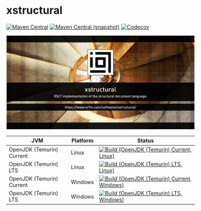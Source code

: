 xstructural
===

[![Maven Central](https://img.shields.io/maven-central/v/com.io7m.xstructural/com.io7m.xstructural.svg?style=flat-square)](http://search.maven.org/#search%7Cga%7C1%7Cg%3A%22com.io7m.xstructural%22)
[![Maven Central (snapshot)](https://img.shields.io/nexus/s/https/s01.oss.sonatype.org/com.io7m.xstructural/com.io7m.xstructural.svg?style=flat-square)](https://s01.oss.sonatype.org/content/repositories/snapshots/com/io7m/xstructural/)
[![Codecov](https://img.shields.io/codecov/c/github/io7m/xstructural.svg?style=flat-square)](https://codecov.io/gh/io7m/xstructural)

![xstructural](./src/site/resources/xstructural.jpg?raw=true)

| JVM | Platform | Status |
|-----|----------|--------|
| OpenJDK (Temurin) Current | Linux | [![Build (OpenJDK (Temurin) Current, Linux)](https://img.shields.io/github/actions/workflow/status/io7m/xstructural/workflows/main.linux.temurin.current.yml)](https://github.com/io7m/xstructural/actions?query=workflow%3Amain.linux.temurin.current)|
| OpenJDK (Temurin) LTS | Linux | [![Build (OpenJDK (Temurin) LTS, Linux)](https://img.shields.io/github/actions/workflow/status/io7m/xstructural/workflows/main.linux.temurin.lts.yml)](https://github.com/io7m/xstructural/actions?query=workflow%3Amain.linux.temurin.lts)|
| OpenJDK (Temurin) Current | Windows | [![Build (OpenJDK (Temurin) Current, Windows)](https://img.shields.io/github/actions/workflow/status/io7m/xstructural/workflows/main.windows.temurin.current.yml)](https://github.com/io7m/xstructural/actions?query=workflow%3Amain.windows.temurin.current)|
| OpenJDK (Temurin) LTS | Windows | [![Build (OpenJDK (Temurin) LTS, Windows)](https://img.shields.io/github/actions/workflow/status/io7m/xstructural/workflows/main.windows.temurin.lts.yml)](https://github.com/io7m/xstructural/actions?query=workflow%3Amain.windows.temurin.lts)|
